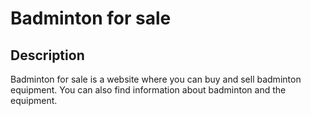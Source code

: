 # Badminton for sale

## Description

Badminton for sale is a website where you can buy and sell badminton equipment. You can also find information about badminton and the equipment.
